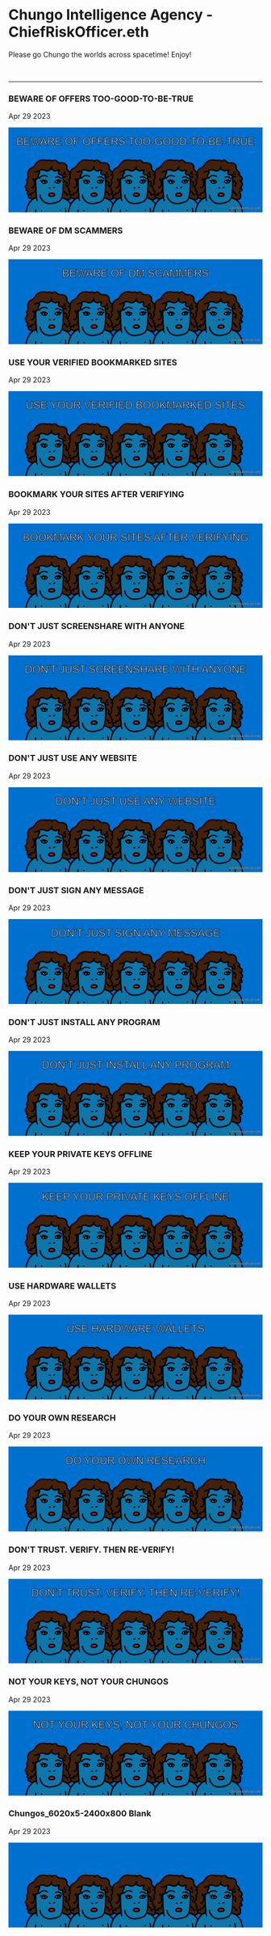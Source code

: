 # Chungo Intelligence Agency - ChiefRiskOfficer.eth

Please go Chungo the worlds across spacetime! Enjoy!

<br />

---

### BEWARE OF OFFERS TOO-GOOD-TO-BE-TRUE

Apr 29 2023

<kbd><img src="ChiefRiskOfficer/bewareofofferstoogoodtobetrue.png" /></kbd>

### BEWARE OF DM SCAMMERS

Apr 29 2023

<kbd><img src="ChiefRiskOfficer/bewareofdmscammers.png" /></kbd>

### USE YOUR VERIFIED BOOKMARKED SITES

Apr 29 2023

<kbd><img src="ChiefRiskOfficer/useyourverifiedbookmarkedsites.png" /></kbd>

### BOOKMARK YOUR SITES AFTER VERIFYING

Apr 29 2023

<kbd><img src="ChiefRiskOfficer/bookmarkyoursitesafterverifying.png" /></kbd>

### DON'T JUST SCREENSHARE WITH ANYONE

Apr 29 2023

<kbd><img src="ChiefRiskOfficer/dontjustscreensharewithanyone.png" /></kbd>

### DON'T JUST USE ANY WEBSITE

Apr 29 2023

<kbd><img src="ChiefRiskOfficer/dontjustuseanywebsite.png" /></kbd>

### DON'T JUST SIGN ANY MESSAGE

Apr 29 2023

<kbd><img src="ChiefRiskOfficer/dontjustsignanymessage.png" /></kbd>

### DON'T JUST INSTALL ANY PROGRAM

Apr 29 2023

<kbd><img src="ChiefRiskOfficer/dontjustinstallanyprogram.png" /></kbd>

### KEEP YOUR PRIVATE KEYS OFFLINE

Apr 29 2023

<kbd><img src="ChiefRiskOfficer/keepyourprivatekeysoffline.png" /></kbd>

### USE HARDWARE WALLETS

Apr 29 2023

<kbd><img src="ChiefRiskOfficer/usehardwarewallets.png" /></kbd>

### DO YOUR OWN RESEARCH

Apr 29 2023

<kbd><img src="ChiefRiskOfficer/doyourownresearch.png" /></kbd>

### DON'T TRUST. VERIFY. THEN RE-VERIFY!

Apr 29 2023

<kbd><img src="ChiefRiskOfficer/donttrustverifythenreverify.png" /></kbd>

### NOT YOUR KEYS, NOT YOUR CHUNGOS

Apr 29 2023

<kbd><img src="ChiefRiskOfficer/notyourkeysnotyourchungos.png" /></kbd>

### Chungos_6020x5-2400x800 Blank

Apr 29 2023

<kbd><img src="ChiefRiskOfficer/Chungos_6020x5-2400x800.png" /></kbd>
